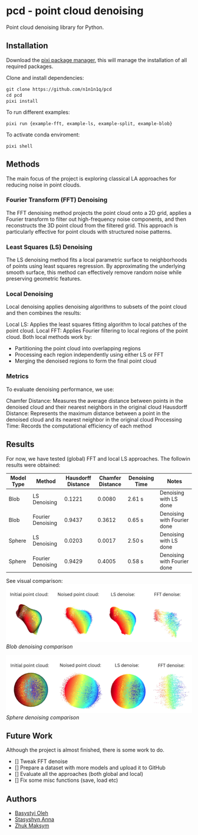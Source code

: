 # pcd - point cloud denoising
Point cloud denoising library for Python.  
## Installation
Download the [pixi package manager](https://pixi.sh/latest/), this will manage the installation of all required packages.  

Clone and install dependencies:
```
git clone https://github.com/n1n1n1q/pcd
cd pcd
pixi install
```
To run different examples:
```
pixi run {example-fft, example-ls, example-split, example-blob}
```
To activate conda enviroment:
```
pixi shell
```
## Methods
The main focus of the project is exploring classical LA approaches for reducing noise in point clouds. 

### Fourier Transform (FFT) Denoising
The FFT denoising method projects the point cloud onto a 2D grid, applies a Fourier transform to filter out high-frequency noise components, and then reconstructs the 3D point cloud from the filtered grid. This approach is particularly effective for point clouds with structured noise patterns.

### Least Squares (LS) Denoising
The LS denoising method fits a local parametric surface to neighborhoods of points using least squares regression. By approximating the underlying smooth surface, this method can effectively remove random noise while preserving geometric features.

### Local Denoising
Local denoising applies denoising algorithms to subsets of the point cloud and then combines the results:

Local LS: Applies the least squares fitting algorithm to local patches of the point cloud.
Local FFT: Applies Fourier filtering to local regions of the point cloud.
Both local methods work by:
* Partitioning the point cloud into overlapping regions
* Processing each region independently using either LS or FFT
* Merging the denoised regions to form the final point cloud
### Metrics
To evaluate denoising performance, we use:

Chamfer Distance: Measures the average distance between points in the denoised cloud and their nearest neighbors in the original cloud
Hausdorff Distance: Represents the maximum distance between a point in the denoised cloud and its nearest neighbor in the original cloud
Processing Time: Records the computational efficiency of each method
## Results
For now, we have tested (global) FFT and local LS approaches. The followin results were obtained:

| Model Type | Method              | Hausdorff Distance | Chamfer Distance | Denoising Time | Notes                      |
|------------|---------------------|--------------------|------------------|----------------|----------------------------|
| Blob       | LS Denoising         | 0.1221             | 0.0080           | 2.61 s         | Denoising with LS done     |
| Blob       | Fourier Denoising    | 0.9437             | 0.3612           | 0.65 s         | Denoising with Fourier done|
| Sphere     | LS Denoising         | 0.0203             | 0.0017           | 2.50 s         | Denoising with LS done     |
| Sphere     | Fourier Denoising    | 0.9429             | 0.4005           | 0.58 s         | Denoising with Fourier done|

See visual comparison:
![](assets/blob_comp.png)
*Blob denoising comparison*

![](assets/sphere_comp.png)
*Sphere denoising comparison*

## Future Work
Although the project is almost finished, there is some work to do.

- [] Tweak FFT denoise
- [] Prepare a dataset with more models and upload it to GitHub
- [] Evaluate all the approaches (both global and local)
- [] Fix some misc functions (save, load etc)

## Authors
* [Basystyi Oleh](https://github.com/n1n1n1q)
* [Stasyshyn Anna]()
* [Zhuk Maksym]()
